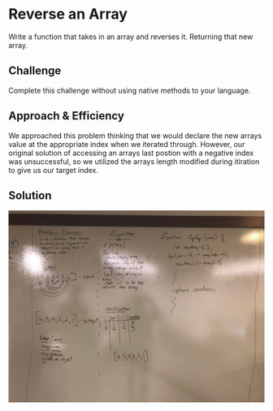# Reverse an Array
Write a function that takes in an array and reverses it. Returning that new array.

## Challenge
Complete this challenge without using native methods to your language.

## Approach & Efficiency
We approached this problem thinking that we would declare the new arrays value at the appropriate index when we iterated through. However, our original solution of accessing an arrays last postion with a negative index was unsuccessful, so we utilized the arrays length modified during itiration to give us our target index.

## Solution
![Whiteboard Image of Reverse an Array solution](./assets/array_reverse.jpg "Solution to Code Challenge 01 - Reverse an Array")
